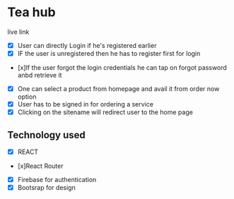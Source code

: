  # Tea hub #
 live link
 
- [x] User can directly Login if he's registered earlier
- [x] IF the user is unregistered then he has to register first for login
- [x]If the user forgot the login credentials he can tap on forgot password anbd retrieve it
- [x] One can select a product from homepage and avail it from order now option
- [x] User has to be signed in for ordering a service
- [x] Clicking on the sitename will redirect user to the home page
## Technology used ##

- [x] REACT
- [x]React Router
- [x] Firebase for authentication
- [x] Bootsrap for design
